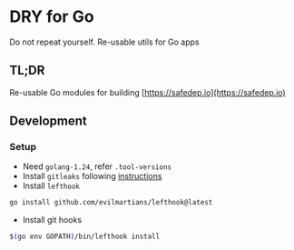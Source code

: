 # DRY for Go
Do not repeat yourself. Re-usable utils for Go apps

## TL;DR

Re-usable Go modules for building [https://safedep.io](https://safedep.io)

## Development

### Setup

* Need `golang-1.24`, refer `.tool-versions`
* Install `gitleaks` following [instructions](https://github.com/gitleaks/gitleaks#installing)
* Install `lefthook`

```bash
go install github.com/evilmartians/lefthook@latest
```

* Install git hooks

```bash
$(go env GOPATH)/bin/lefthook install
```
